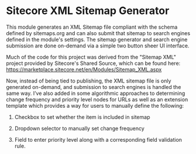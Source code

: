 Sitecore XML Sitemap Generator
==================

This module generates an XML Sitemap file compliant with the schema defined by sitemaps.org and can also submit that sitemap to search engines defined in the module's settings. The sitemap generator and search engine submission are done on-demand via a simple two button sheer UI interface.

Much of the code for this project was derived from the "Sitemap XML" project provided by Sitecore's Shared Source, which can be found here: https://marketplace.sitecore.net/en/Modules/Sitemap_XML.aspx

Now, instead of being tied to publishing, the XML sitemap file is only generated on-demand, and submission to search engines is handled the same way. I’ve also added in some algorithmic approaches to determining change frequency and priority level nodes for URLs as well as an extension template which provides a way for users to manually define the following:

1) Checkbox to set whether the item is included in sitemap

2) Dropdown selector to manually set change frequency

3) Field to enter priority level along with a corresponding field validation rule.
